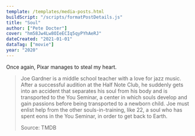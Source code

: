 ```yaml
---
template: /templates/media-posts.html
buildScript: "/scripts/formatPostDetails.js"
title: "Soul"
author: ["Pete Docter"]
cover: "hm58Jw4Lw8OIeECIq5qyPYhAeRJ"
dateCreated: "2021-01-01"
dataTag: ["movie"]
year: "2020"
---
```


Once again, Pixar manages to steal my heart.

> Joe Gardner is a middle school teacher with a love for jazz music. After a successful audition at the Half Note Club, he suddenly gets into an accident that separates his soul from his body and is transported to the You Seminar, a center in which souls develop and gain passions before being transported to a newborn child. Joe must enlist help from the other souls-in-training, like 22, a soul who has spent eons in the You Seminar, in order to get back to Earth.
>
> Source: TMDB
